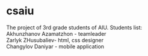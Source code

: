 # csaiu
The project of 3rd grade students of AIU.
Students list: <br>
Akhunzhanov Azamatzhon - teamleader <br>
Zarlyk ZHusubaliev- html, css designer <br>
Changylov Daniyar - mobile application <br>
